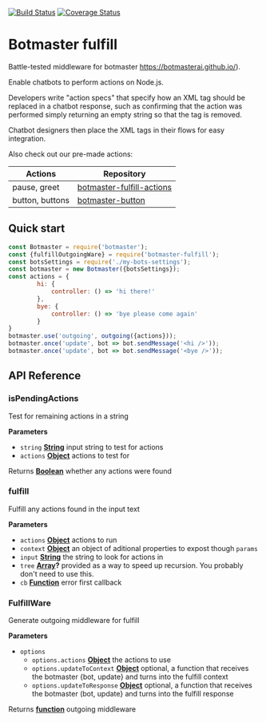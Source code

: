 [![Build Status](https://travis-ci.org/botmasterai/botmaster-fulfill.svg?branch=master)](https://travis-ci.org/botmasterai/botmaster-fulfill)
[![Coverage Status](https://coveralls.io/repos/github/botmasterai/botmaster-fulfill-actions/badge.svg?branch=master)](https://coveralls.io/github/botmasterai/botmaster-fulfill-actions?branch=master)

# Botmaster fulfill

Battle-tested middleware for botmaster <https://botmasterai.github.io/>).

Enable chatbots to perform actions on Node.js.

Developers write "action specs" that specify how an XML tag should be replaced in a chatbot response, such as confirming that the action was performed simply returning an empty string so that the tag is removed.

Chatbot designers then place the XML tags in their flows for easy integration.

<!--
Find the full documentation at the main botmaster website: <http://botmasterai.com/middlewares/fulfill/>
-->

Also check out our pre-made actions:

| Actions        | Repository                                                                            |
|----------------|---------------------------------------------------------------------------------------|
|pause, greet    | [botmaster-fulfill-actions](https://github.com/botmasterai/botmaster-fulfill-actions) |
|button, buttons | [botmaster-button](https://github.com/botmasterai/botmaster-button)                   |


## Quick start

```js
const Botmaster = require('botmaster');
const {fulfillOutgoingWare} = require('botmaster-fulfill');
const botsSettings = require('./my-bots-settings');
const botmaster = new Botmaster({botsSettings});
const actions = {
        hi: {
            controller: () => 'hi there!'
        },
        bye: {
            controller: () => 'bye please come again'
        }
}
botmaster.use('outgoing', outgoing({actions}));
botmaster.once('update', bot => bot.sendMessage('<hi />'));
botmaster.once('update', bot => bot.sendMessage('<bye />'));
```


## API Reference

<!-- Generated by documentation.js. Update this documentation by updating the source code. -->

### isPendingActions

Test for remaining actions in a string

**Parameters**

-   `string` **[String](https://developer.mozilla.org/en-US/docs/Web/JavaScript/Reference/Global_Objects/String)** input string to test for actions
-   `actions` **[Object](https://developer.mozilla.org/en-US/docs/Web/JavaScript/Reference/Global_Objects/Object)** actions to test for

Returns **[Boolean](https://developer.mozilla.org/en-US/docs/Web/JavaScript/Reference/Global_Objects/Boolean)** whether any actions were found

### fulfill

Fulfill any actions found in the input text

**Parameters**

-   `actions` **[Object](https://developer.mozilla.org/en-US/docs/Web/JavaScript/Reference/Global_Objects/Object)** actions to run
-   `context` **[Object](https://developer.mozilla.org/en-US/docs/Web/JavaScript/Reference/Global_Objects/Object)** an object of aditional properties to expost though `params`
-   `input` **[String](https://developer.mozilla.org/en-US/docs/Web/JavaScript/Reference/Global_Objects/String)** the string to look for actions in
-   `tree` **[Array](https://developer.mozilla.org/en-US/docs/Web/JavaScript/Reference/Global_Objects/Array)?** provided as a way to speed up recursion. You probably don't need to use this.
-   `cb` **[Function](https://developer.mozilla.org/en-US/docs/Web/JavaScript/Reference/Statements/function)** error first callback

### FulfillWare

Generate outgoing middleware for fulfill

**Parameters**

-   `options`  
    -   `options.actions` **[Object](https://developer.mozilla.org/en-US/docs/Web/JavaScript/Reference/Global_Objects/Object)** the actions to use
    -   `options.updateToContext` **[Object](https://developer.mozilla.org/en-US/docs/Web/JavaScript/Reference/Global_Objects/Object)** optional, a function that receives the botmaster {bot, update} and turns into the fulfill context
    -   `options.updateToResponse` **[Object](https://developer.mozilla.org/en-US/docs/Web/JavaScript/Reference/Global_Objects/Object)** optional, a function that receives the botmaster (bot, update} and turns into the fulfill response

Returns **[function](https://developer.mozilla.org/en-US/docs/Web/JavaScript/Reference/Statements/function)** outgoing middleware
